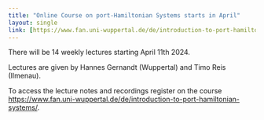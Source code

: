 ```yaml
---
title: "Online Course on port-Hamiltonian Systems starts in April"
layout: single
link: [https://www.fan.uni-wuppertal.de/de/introduction-to-port-hamiltonian-systems/]
---
```


There will be 14 weekly lectures starting April 11th 2024.

Lectures are given by Hannes Gernandt (Wuppertal) and Timo Reis (Ilmenau).

To access the lecture notes and recordings register on the course https://www.fan.uni-wuppertal.de/de/introduction-to-port-hamiltonian-systems/.
